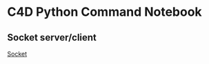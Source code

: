 # C4D Python Command Notebook


## Socket server/client
[Socket](https://www.core4d.com/ipb/forums/topic/109960-cinema4d-udp-output-limits/)
